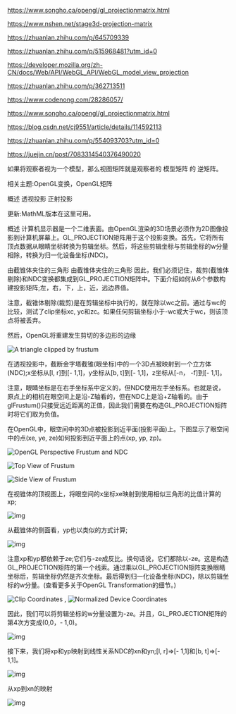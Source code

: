 https://www.songho.ca/opengl/gl_projectionmatrix.html

https://www.nshen.net/stage3d-projection-matrix

https://zhuanlan.zhihu.com/p/645709339

https://zhuanlan.zhihu.com/p/515968481?utm_id=0

https://developer.mozilla.org/zh-CN/docs/Web/API/WebGL_API/WebGL_model_view_projection

https://zhuanlan.zhihu.com/p/362713511

https://www.codenong.com/28286057/

https://www.songho.ca/opengl/gl_projectionmatrix.html

https://blog.csdn.net/cj9551/article/details/114592113

https://zhuanlan.zhihu.com/p/554093703?utm_id=0


https://juejin.cn/post/7083314540376490020

如果将观察者视为一个模型，那么视图矩阵就是观察者的 模型矩阵 的 逆矩阵。

相关主题:OpenGL变换，OpenGL矩阵

概述
透视投影
正射投影

更新:MathML版本在这里可用。

概述
计算机显示器是一个二维表面。由OpenGL渲染的3D场景必须作为2D图像投影到计算机屏幕上。GL_PROJECTION矩阵用于这个投影变换。首先，它将所有顶点数据从眼睛坐标转换为剪辑坐标。然后，将这些剪辑坐标与剪辑坐标的w分量相除，转换为归一化设备坐标(NDC)。

由截锥体夹住的三角形
由截锥体夹住的三角形
因此，我们必须记住，裁剪(截锥体剔除)和NDC变换都集成到GL_PROJECTION矩阵中。下面介绍如何从6个参数构建投影矩阵;左，右，下，上，近，远边界值。

注意，截锥体剔除(裁剪)是在剪辑坐标中执行的，就在除以wc之前。通过与wc的比较，测试了clip坐标xc, yc和zc。如果任何剪辑坐标小于-wc或大于wc，则该顶点将被丢弃。

然后，OpenGL将重建发生剪切的多边形的边缘

![A triangle clipped by frustum](https://www.songho.ca/opengl/files/gl_frustumclip.png)

在透视投影中，截断金字塔截锥(眼坐标)中的一个3D点被映射到一个立方体(NDC);x坐标从[l, r]到[- 1,1]，y坐标从[b, t]到[- 1,1]，z坐标从[-n， -f]到[- 1,1]。

注意，眼睛坐标是在右手坐标系中定义的，但NDC使用左手坐标系。也就是说，原点上的相机在眼空间上是沿-Z轴看的，但在NDC上是沿+Z轴看的。由于glFrustum()只接受远近距离的正值，因此我们需要在构造GL_PROJECTION矩阵时将它们取为负值。

在OpenGL中，眼空间中的3D点被投影到近平面(投影平面)上。下图显示了眼空间中的点(xe, ye, ze)如何投影到近平面上的点(xp, yp, zp)。

![OpenGL Perspective Frustum and NDC](https://www.songho.ca/opengl/files/gl_projectionmatrix01.png)

![Top View of Frustum](https://www.songho.ca/opengl/files/gl_projectionmatrix03.png)

![Side View of Frustum](https://www.songho.ca/opengl/files/gl_projectionmatrix04.png)

在视锥体的顶视图上，将眼空间的x坐标xe映射到使用相似三角形的比值计算的xp;

![img](https://www.songho.ca/opengl/files/gl_projectionmatrix_eq01.png)

从截锥体的侧面看，yp也以类似的方式计算;

![img](https://www.songho.ca/opengl/files/gl_projectionmatrix_eq02.png)

注意xp和yp都依赖于ze;它们与-ze成反比。换句话说，它们都除以-ze。这是构造GL_PROJECTION矩阵的第一个线索。通过乘以GL_PROJECTION矩阵变换眼睛坐标后，剪辑坐标仍然是齐次坐标。最后得到归一化设备坐标(NDC)，除以剪辑坐标的w分量。(查看更多关于OpenGL Transformation的细节。)

![Clip Coordinates](https://www.songho.ca/opengl/files/gl_transform08.png) ,  ![Normalized Device Coordinates](https://www.songho.ca/opengl/files/gl_transform12.png)

因此，我们可以将剪辑坐标的w分量设置为-ze。并且，GL_PROJECTION矩阵的第4次方变成(0,0，- 1,0)。

![img](https://www.songho.ca/opengl/files/gl_projectionmatrix_eq03.png)

接下来，我们将xp和yp映射到线性关系NDC的xn和yn;[l, r]⇒[- 1,1]和[b, t]⇒[- 1,1]。

![img](https://www.songho.ca/opengl/files/gl_projectionmatrix05.png)

   从xp到xn的映射

![img](https://www.songho.ca/opengl/files/gl_projectionmatrix_eq04.png)
